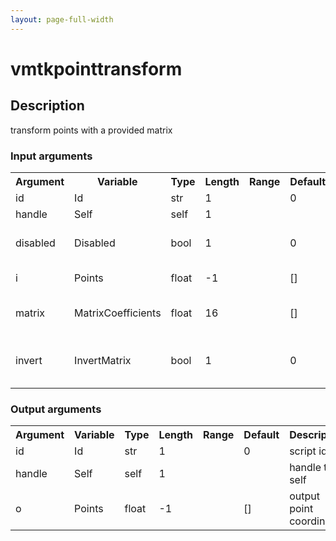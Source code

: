 ```yaml
---
layout: page-full-width
---
```

<h1>vmtkpointtransform</h1>
<h2>Description</h2>
transform points with a provided matrix
<h3>Input arguments</h3>
<table class="vmtkscripts">
<tr>
<th>Argument</th><th>Variable</th><th>Type</th><th>Length</th><th>Range</th><th>Default</th><th>Description</th>
</tr>
<tr><td>id</td><td>Id</td><td>str</td><td>1</td><td></td><td>0</td><td>script id</td>
</tr>
<tr><td>handle</td><td>Self</td><td>self</td><td>1</td><td></td><td></td><td>handle to self</td>
</tr>
<tr><td>disabled</td><td>Disabled</td><td>bool</td><td>1</td><td></td><td>0</td><td>disable execution and piping</td>
</tr>
<tr><td>i</td><td>Points</td><td>float</td><td>-1</td><td></td><td>[]</td><td>point coordinates</td>
</tr>
<tr><td>matrix</td><td>MatrixCoefficients</td><td>float</td><td>16</td><td></td><td>[]</td><td>coefficients of transform matrix</td>
</tr>
<tr><td>invert</td><td>InvertMatrix</td><td>bool</td><td>1</td><td></td><td>0</td><td>invert matrix before applying transformation</td>
</tr>
</table><h3>Output arguments</h3>
<table class="vmtkscripts">
<tr>
<th>Argument</th><th>Variable</th><th>Type</th><th>Length</th><th>Range</th><th>Default</th><th>Description</th>
</tr>
<tr><td>id</td><td>Id</td><td>str</td><td>1</td><td></td><td>0</td><td>script id</td>
</tr>
<tr><td>handle</td><td>Self</td><td>self</td><td>1</td><td></td><td></td><td>handle to self</td>
</tr>
<tr><td>o</td><td>Points</td><td>float</td><td>-1</td><td></td><td>[]</td><td>output point coordinates</td>
</tr>
</table>
